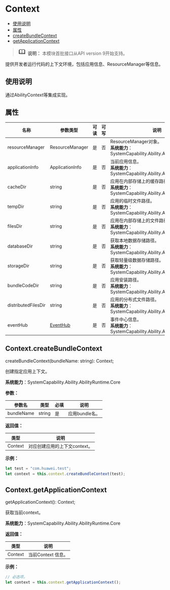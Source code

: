 # Context

- [使用说明](#使用说明)
- [属性](#属性)
- [createBundleContext](#createBundleContext)
- [getApplicationContext](#getApplicationContext)


> ![icon-note.gif](public_sys-resources/icon-note.gif) **说明：**
> 本模块首批接口从API version 9开始支持。


提供开发者运行代码的上下文环境，包括应用信息、ResourceManager等信息。


## 使用说明


通过AbilityContext等集成实现。


## 属性

  | 名称 | 参数类型 | 可读 | 可写 | 说明 | 
| -------- | -------- | -------- | -------- | -------- |
| resourceManager | ResourceManager | 是 | 否 | ResourceManager对象。<br/>**系统能力**：SystemCapability.Ability.AbilityRuntime.Core | 
| applicationInfo | ApplicationInfo | 是 | 否 | 当前应用信息。<br/>**系统能力**：SystemCapability.Ability.AbilityRuntime.Core | 
| cacheDir | string | 是 | 否 | 应用在内部存储上的缓存路径。<br/>**系统能力**：SystemCapability.Ability.AbilityRuntime.Core | 
| tempDir | string | 是 | 否 | 应用的临时文件路径。<br/>**系统能力**：SystemCapability.Ability.AbilityRuntime.Core | 
| filesDir | string | 是 | 否 | 应用在内部存储上的文件路径。<br/>**系统能力**：SystemCapability.Ability.AbilityRuntime.Core | 
| databaseDir | string | 是 | 否 | 获取本地数据存储路径。<br/>**系统能力**：SystemCapability.Ability.AbilityRuntime.Core | 
| storageDir | string | 是 | 否 | 获取轻量级数据存储路径。<br/>**系统能力**：SystemCapability.Ability.AbilityRuntime.Core | 
| bundleCodeDir | string | 是 | 否 | 应用安装路径。<br/>**系统能力**：SystemCapability.Ability.AbilityRuntime.Core | 
| distributedFilesDir | string | 是 | 否 | 应用的分布式文件路径。<br/>**系统能力**：SystemCapability.Ability.AbilityRuntime.Core | 
| eventHub | [EventHub](js-apis-eventhub.md) | 是 | 否 | 事件中心信息。<br/>**系统能力**：SystemCapability.Ability.AbilityRuntime.Core| 


## Context.createBundleContext

createBundleContext(bundleName: string): Context;

创建指定应用上下文。

**系统能力**：SystemCapability.Ability.AbilityRuntime.Core

**参数：**

  | 参数名 | 类型 | 必填 | 说明 | 
  | -------- | -------- | -------- | -------- |
  | bundleName | string | 是 | 应用bundle名。 | 

**返回值：**

  | 类型 | 说明 | 
  | -------- | -------- |
  | Context | 对应创建应用的上下文context。 | 

**示例：**
    
  ```js
  let test = "com.huawei.test";
  let context = this.context.createBundleContext(test);
  ```


## Context.getApplicationContext

getApplicationContext(): Context;

获取当前context。

**系统能力**：SystemCapability.Ability.AbilityRuntime.Core

**返回值：**

  | 类型 | 说明 | 
  | -------- | -------- |
  | Context | 当前Context&nbsp;信息。 | 

**示例：**
    
  ```js
  // 必选项。
  let context = this.context.getApplicationContext();
  ```
